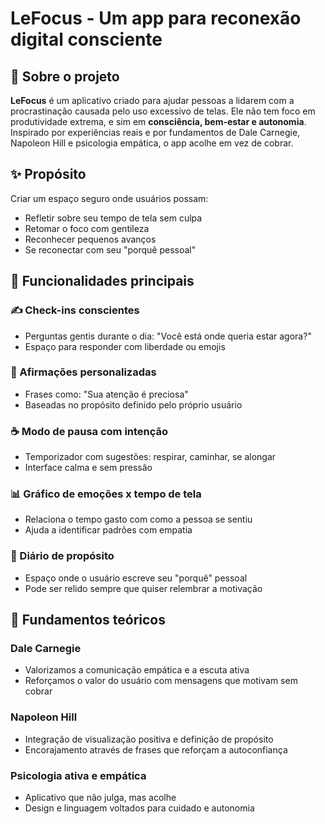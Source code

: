 # LeFocus - Um app para reconexão digital consciente

## 🚀 Sobre o projeto
**LeFocus** é um aplicativo criado para ajudar pessoas a lidarem com a procrastinação causada pelo uso excessivo de telas. Ele não tem foco em produtividade extrema, e sim em **consciência, bem-estar e autonomia**. Inspirado por experiências reais e por fundamentos de Dale Carnegie, Napoleon Hill e psicologia empática, o app acolhe em vez de cobrar.

## ✨ Propósito
Criar um espaço seguro onde usuários possam:
- Refletir sobre seu tempo de tela sem culpa
- Retomar o foco com gentileza
- Reconhecer pequenos avanços
- Se reconectar com seu "porquê pessoal"

## 🔧 Funcionalidades principais

### ✍️ Check-ins conscientes
- Perguntas gentis durante o dia: "Você está onde queria estar agora?"
- Espaço para responder com liberdade ou emojis

### 💌 Afirmações personalizadas
- Frases como: "Sua atenção é preciosa"
- Baseadas no propósito definido pelo próprio usuário

### ☕ Modo de pausa com intenção
- Temporizador com sugestões: respirar, caminhar, se alongar
- Interface calma e sem pressão

### 📊 Gráfico de emoções x tempo de tela
- Relaciona o tempo gasto com como a pessoa se sentiu
- Ajuda a identificar padrões com empatia

### 📃 Diário de propósito
- Espaço onde o usuário escreve seu "porquê" pessoal
- Pode ser relido sempre que quiser relembrar a motivação

## 🧳 Fundamentos teóricos

### Dale Carnegie
- Valorizamos a comunicação empática e a escuta ativa
- Reforçamos o valor do usuário com mensagens que motivam sem cobrar

### Napoleon Hill
- Integração de visualização positiva e definição de propósito
- Encorajamento através de frases que reforçam a autoconfiança

### Psicologia ativa e empática
- Aplicativo que não julga, mas acolhe
- Design e linguagem voltados para cuidado e autonomia




